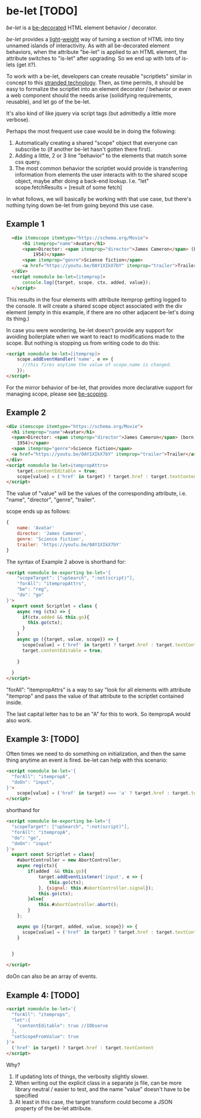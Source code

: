 # be-let [TODO]

*be-let* is a [be-decorated](https://github.com/bahrus/be-decorated) HTML element behavior / decorator.

*be-let* provides a [light](https://www.wordsense.eu/let/#Danish)-[weight](https://developer.mozilla.org/en-US/docs/Web/API/Worklet) way of turning a section of HTML into tiny unnamed islands of interactivity.  As with all be-decorated element behaviors, when the attribute "be-let" is applied to an HTML element, the attribute switches to "is-let" after upgrading.  So we end up with lots of is-lets (get it?).

To work with a be-let, developers can create reusable "scriptlets" similar in concept to this [stranded technology](https://learn.microsoft.com/en-us/previous-versions/office/developer/office2000/aa189871(v=office.10)?redirectedfrom=MSDN). Then, as time permits, it should be easy to formalize the scriptlet into an element decorator / behavior or even a web component should the needs arise (solidifying requirements, reusable), and let go of the be-let. 

It's also kind of like jquery via script tags (but admittedly a little more verbose).

Perhaps the most frequent use case would be in doing the following:

1.  Automatically creating a shared "scope" object that everyone can subscribe to (if another be-let hasn't gotten there first).
2.  Adding a little, 2 or 3 line "behavior" to the elements that match some css query.
3.  The most common behavior the scriptlet would provide is transferring information from elements the user interacts with to the shared scope object, maybe after doing a back-end lookup.
    I.e. "let" scope.fetchResults = [result of some fetch]

In what follows, we will basically be working with that use case, but there's nothing tying down be-let from going beyond this use case. 

## Example 1

```html
  <div itemscope itemtype="https://schema.org/Movie">
      <h1 itemprop="name">Avatar</h1>
      <span>Director: <span itemprop="director">James Cameron</span> (born August 16,
          1954)</span>
      <span itemprop="genre">Science fiction</span>
      <a href="https://youtu.be/0AY1XIkX7bY" itemprop="trailer">Trailer</a>
  </div>
  <script nomodule be-let=[itemprop]>
      console.log({target, scope, ctx, added, value});
  </script>
```

This results in the four elements with attribute itemprop getting logged to the console.  It will create a shared scope object associated with the div element (empty in this example, if there are no other adjacent be-let's doing its thing.)



In case you were wondering, be-let doesn't provide any support for avoiding boilerplate when we want to react to modifications made to the scope.  But nothing is stopping us from writing code to do this:

```html
<script nomodule be-let=[itemprop]>
    scope.addEventHandler('name', e => {
      //this fires anytime the value of scope.name is changed.
    });
</script>
```

For the mirror behavior of be-let, that provides more declarative support for managing scope, please see [be-scoping](https://github.com/bahrus/be-scoping).


## Example 2

```html
<div itemscope itemtype="https://schema.org/Movie">
  <h1 itemprop="name">Avatar</h1>
  <span>Director: <span itemprop="director">James Cameron</span> (born August 16,
    1954)</span>
  <span itemprop="genre">Science fiction</span>
  <a href="https://youtu.be/0AY1XIkX7bY" itemprop="trailer">Trailer</a>
</div>
<script nomodule be-let=itempropAttrs>
    target.contentEditable = true;
    scope[value] = ('href' in target) ? target.href : target.textContent;
</script>
```

The value of "value" will be the values of the corresponding attribute, i.e. "name", "director", "genre", "trailer".

scope ends up as follows:

```JavaScript
{
    name: 'Avatar'
    director: 'James Cameron',
    genre: 'Science fiction',
    trailer: 'https://youtu.be/0AY1XIkX7bY'
}
```


The syntax of Example 2 above is shorthand for:

```html
<script nomodule be-exporting be-let='{
    "scopeTarget": ["upSearch", ":not(script)"],
    "forAll": "itempropAttrs",
    "be": "reg",
    "do": "go"
}'>
  export const Scriptlet = class {
    async reg (ctx) => {
      if(ctx.added && this.go){
        this.go(ctx);
      }
    }
    async go ({target, value, scope}) => {
      scope[value] = ('href' in target) ? target.href : target.textContent;
      target.contentEditable = true;
      
    }
    
  }
</script>
```

"forAll": "itempropAttrs" is a way to say "look for all elements with attribute "itemprop" and pass the value of that attribute to the scriptlet contained inside.

The last capital letter has to be an "A" for this to work.  So itempropA would also work.

## Example 3: [TODO]

Often times we need to do something on initialization, and then the same thing anytime an event is fired.  be-let can help with this scenario:

```html
<script nomodule be-let='{
  "forAll": "itempropA",
  "doOn": "input",
}'>
    scope[value] = ('href' in target) === 'a' ? target.href : target.textContent;
</script>
```

shorthand for 

```html
<script nomodule be-exporting be-let='{
  "scopeTarget": ["upSearch", ":not(script)"],
  "forAll": "itempropA",
  "do": "go",
  "doOn": "input"
}'>
  export const Scriptlet = class{
    #abortController = new AbortController;
    async reg(ctx){
        if(added  && this.go){
            target.addEventListener('input', e => {
                this.go(ctx);
            }, {signal: this.#abortController.signal});
            this.go(ctx);
        }else{
            this.#abortController.abort();
        }
    };

    async go ({target, added, value, scope}) => {
      scope[value] = ('href' in target) ? target.href : target.textContent
    }

    
  }

</script>
```

doOn can also be an array of events.

## Example 4:  [TODO]

```html
<script nomodule be-let='{
  "forAll": "itemprops",
  "let":{
    "contentEditable": true //IObserve
  },
  "setScopeFromValue": true
}'>
  ('href' in target) ? target.href : target.textContent
</script>
```

Why?  

1.  If updating lots of things, the verbosity slightly slower.  
2.  When writing out the explicit class in a separate js file, can be more library neutral / easier to test, and the name "value" doesn't have to be specified
3.  At least in this case, the target transform could become a JSON property of the be-let attribute.








